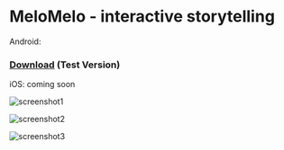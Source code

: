 # MeloMelo - interactive storytelling

Android:
### [**Download**](http://huy-le.de/melomelo/latest.apk) (Test Version)

iOS: coming soon

![screenshot1](https://github.com/dreiklangdev/MeloMelo-Page/raw/master/img/screen1_framed.png "Screenshot1")

![screenshot2](https://github.com/dreiklangdev/MeloMelo-Page/raw/master/img/screen2_framed.png "Screenshot2")

![screenshot3](https://github.com/dreiklangdev/MeloMelo-Page/raw/master/img/screen3_framed.png "Screenshot3")
